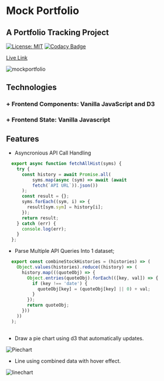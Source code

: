 # Mock Portfolio
## A Portfolio Tracking Project

[![License: MIT](https://img.shields.io/badge/License-MIT-yellow.svg)](https://opensource.org/licenses/MIT)
[![Codacy Badge](https://api.codacy.com/project/badge/Grade/14c522e8e3834379b863b257c272172a)](https://www.codacy.com/manual/eamrhein/Mock-Portfolio?utm_source=github.com&amp;utm_medium=referral&amp;utm_content=eamrhein/Mock-Portfolio&amp;utm_campaign=Badge_Grade)

[Live Link](https://portfolio-simulator.herokuapp.com)

![mockportfolio](https://user-images.githubusercontent.com/1903468/66330405-2eb0bc00-e8e5-11e9-9184-2d7bce20e1f9.png)

## Technologies 
### + Frontend Components: Vanilla JavaScript and D3  
### + Frontend State: Vanilla Javascript  

## Features
+   Asyncronious API Call Handling 

```javascript
  export async function fetchAllHist(syms) {
    try {
      const history = await Promise.all(
          syms.map(async (sym) => await (await
          fetch(`API URL`)).json())
      );
      const result = {};
      syms.forEach((sym, i) => {
        result[sym.sym] = history[i];
      });
      return result;
    } catch (err) {
      console.log(err);
    }
  };

````

+   Parse Multiple API Queries Into 1 dataset;  

````javascript
  export const combineStockHistories = (histories) => (
    Object.values(histories).reduce((history) => (
      history.map(((quoteObj) => {
        Object.entries(quoteObj).forEach(([key, val]) => {
          if (key !== 'date') {
            quoteObj[key] = (quoteObj[key] || 0) + val;
          }
        });
        return quoteObj;
      }))
    ))
  );
  
````
+   Draw  a pie chart  using d3 that automatically updates.  

![Piechart](https://user-images.githubusercontent.com/1903468/66331032-7d128a80-e8e6-11e9-8979-b2c049f65f20.gif)

+   Line  using combined data  with hover effect.  

![linechart](https://user-images.githubusercontent.com/1903468/66331147-bba84500-e8e6-11e9-8c0a-821e5a338546.gif)
